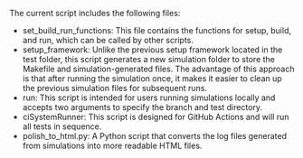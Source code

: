 The current script includes the following files:

* set_build_run_functions: This file contains the functions for setup, build, and run, which can be called by other scripts.
* setup_framework: Unlike the previous setup framework located in the test folder, this script generates a new simulation folder to store the Makefile and simulation-generated files. The advantage of this approach is that after running the simulation once, it makes it easier to clean up the previous simulation files for subsequent runs.
* run: This script is intended for users running simulations locally and accepts two arguments to specify the branch and test directory.
* ciSystemRunner: This script is designed for GitHub Actions and will run all tests in sequence.
* polish_to_html.py: A Python script that converts the log files generated from simulations into more readable HTML files.
